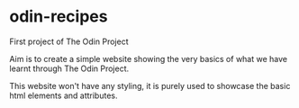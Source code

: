# odin-recipes
 First project of The Odin Project

 Aim is to create a simple website showing the very basics of what we have learnt through The Odin Project.

 This website won't have any styling, it is purely used to showcase the basic html elements and attributes.
